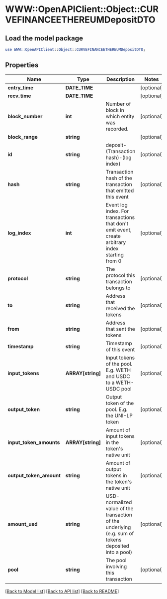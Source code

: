 # WWW::OpenAPIClient::Object::CURVEFINANCEETHEREUMDepositDTO

## Load the model package
```perl
use WWW::OpenAPIClient::Object::CURVEFINANCEETHEREUMDepositDTO;
```

## Properties
Name | Type | Description | Notes
------------ | ------------- | ------------- | -------------
**entry_time** | **DATE_TIME** |  | [optional] 
**recv_time** | **DATE_TIME** |  | [optional] 
**block_number** | **int** | Number of block in which entity was recorded. | [optional] 
**block_range** | **string** |  | [optional] 
**id** | **string** | deposit-(Transaction hash)-(log index) | [optional] 
**hash** | **string** | Transaction hash of the transaction that emitted this event | [optional] 
**log_index** | **int** | Event log index. For transactions that don&#39;t emit event, create arbitrary index starting from 0 | [optional] 
**protocol** | **string** | The protocol this transaction belongs to | [optional] 
**to** | **string** | Address that received the tokens | [optional] 
**from** | **string** | Address that sent the tokens | [optional] 
**timestamp** | **string** | Timestamp of this event | [optional] 
**input_tokens** | **ARRAY[string]** | Input tokens of the pool. E.g. WETH and USDC to a WETH-USDC pool | [optional] 
**output_token** | **string** | Output token of the pool. E.g. the UNI-LP token | [optional] 
**input_token_amounts** | **ARRAY[string]** | Amount of input tokens in the token&#39;s native unit | [optional] 
**output_token_amount** | **string** | Amount of output tokens in the token&#39;s native unit | [optional] 
**amount_usd** | **string** | USD-normalized value of the transaction of the underlying (e.g. sum of tokens deposited into a pool) | [optional] 
**pool** | **string** | The pool involving this transaction | [optional] 

[[Back to Model list]](../README.md#documentation-for-models) [[Back to API list]](../README.md#documentation-for-api-endpoints) [[Back to README]](../README.md)


